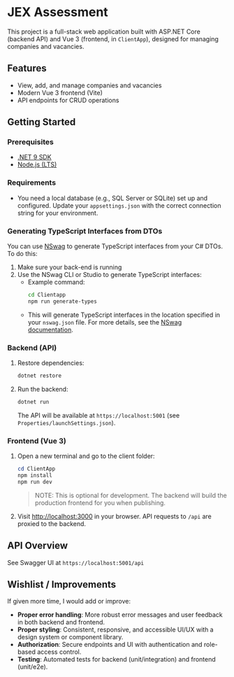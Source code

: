 
# JEX Assessment


This project is a full-stack web application built with ASP.NET Core (backend API) and Vue 3 (frontend, in `ClientApp`), designed for managing companies and vacancies.

## Features
- View, add, and manage companies and vacancies
- Modern Vue 3 frontend (Vite)
- API endpoints for CRUD operations

## Getting Started


### Prerequisites
- [.NET 9 SDK](https://dotnet.microsoft.com/en-us/download/dotnet/9.0)
- [Node.js (LTS)](https://nodejs.org/)

### Requirements
- You need a local database (e.g., SQL Server or SQLite) set up and configured. Update your `appsettings.json` with the correct connection string for your environment.

### Generating TypeScript Interfaces from DTOs
You can use [NSwag](https://github.com/RicoSuter/NSwag) to generate TypeScript interfaces from your C# DTOs. To do this:
1. Make sure your back-end is running
2. Use the NSwag CLI or Studio to generate TypeScript interfaces:
	 - Example command:
		 ```sh
		 cd Clientapp
         npm run generate-types
		 ```
	 - This will generate TypeScript interfaces in the location specified in your `nswag.json` file.
For more details, see the [NSwag documentation](https://github.com/RicoSuter/NSwag).


### Backend (API)
1. Restore dependencies:
	```powershell
	dotnet restore
	```
2. Run the backend:
	```powershell
	dotnet run
	```
	The API will be available at `https://localhost:5001` (see `Properties/launchSettings.json`).

### Frontend (Vue 3)
1. Open a new terminal and go to the client folder:
	```powershell
	cd ClientApp
	npm install
	npm run dev
	```
	> NOTE: This is optional for development. The backend will build the production frontend for you when publishing.
2. Visit [http://localhost:3000](http://localhost:3000) in your browser. API requests to `/api` are proxied to the backend.

## API Overview
See Swagger UI at `https://localhost:5001/api`

## Wishlist / Improvements
If given more time, I would add or improve:
- **Proper error handling**: More robust error messages and user feedback in both backend and frontend.
- **Proper styling**: Consistent, responsive, and accessible UI/UX with a design system or component library.
- **Authorization**: Secure endpoints and UI with authentication and role-based access control.
- **Testing**: Automated tests for backend (unit/integration) and frontend (unit/e2e).